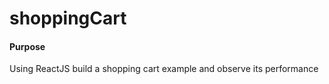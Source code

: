 # shoppingCart
#### Purpose
Using ReactJS build a shopping cart example and observe its performance
